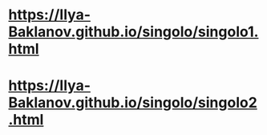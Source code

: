 # https://Ilya-Baklanov.github.io/singolo/singolo1.html
# https://Ilya-Baklanov.github.io/singolo/singolo2.html
